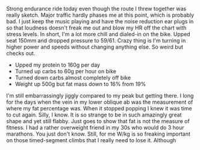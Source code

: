 Strong endurance ride today even though the route I threw together was really sketch. Major traffic hardly phases me at this point, which is probably bad. I just keep the music playing and have the noise reduction ear plugs in so that loudness doesn't freak me out and blow my HR off the chart with stress levels. In short, I'm a lot more chill and dialed-in on the bike. Upped seat 150mm and dropped pressure to 59/61. Crazy thing is I'm turning in higher power and speeds without changing anything else. So weird but checks out.

- Upped my protein to 160g per day
- Turned up carbs to 60g per hour on bike
- Turned down carbs almost completely off bike
- Weight up 500g but fat mass down to 16% from 19%

I'm still embarrassingly jiggly compared to my peak but getting there. I long for the days when the vein in my lower oblique ab was the measurement of where my fat percentage was. When it stopped popping I knew it was time to cut again. Silly, I know. It is so strange to be in such amazingly great shape and yet still flabby. Just goes to show that fat is not the measure of fitness. I had a rather overweight friend in my 30s who would do 3 hour marathons. You just don't know. Still, for me W/kg is so freaking important on those timed-segment climbs that I really need to lose it. Although 